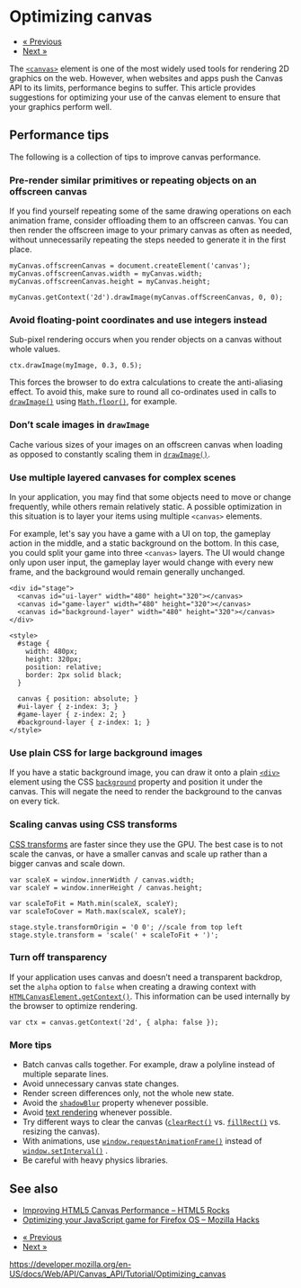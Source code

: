 # Optimizing canvas

- <a href="hit_regions_and_accessibility" class="button minimal">« Previous</a>
- <a href="finale" class="button minimal">Next »</a>

The [`<canvas>`](https://developer.mozilla.org/en-US/docs/Web/HTML/Element/canvas) element is one of the most widely used tools for rendering 2D graphics on the web. However, when websites and apps push the Canvas API to its limits, performance begins to suffer. This article provides suggestions for optimizing your use of the canvas element to ensure that your graphics perform well.

## Performance tips

The following is a collection of tips to improve canvas performance.

### Pre-render similar primitives or repeating objects on an offscreen canvas

If you find yourself repeating some of the same drawing operations on each animation frame, consider offloading them to an offscreen canvas. You can then render the offscreen image to your primary canvas as often as needed, without unnecessarily repeating the steps needed to generate it in the first place.

    myCanvas.offscreenCanvas = document.createElement('canvas');
    myCanvas.offscreenCanvas.width = myCanvas.width;
    myCanvas.offscreenCanvas.height = myCanvas.height;

    myCanvas.getContext('2d').drawImage(myCanvas.offScreenCanvas, 0, 0);

### Avoid floating-point coordinates and use integers instead

Sub-pixel rendering occurs when you render objects on a canvas without whole values.

    ctx.drawImage(myImage, 0.3, 0.5);

This forces the browser to do extra calculations to create the anti-aliasing effect. To avoid this, make sure to round all co-ordinates used in calls to [`drawImage()`](../../canvasrenderingcontext2d/drawimage) using [`Math.floor()`](https://developer.mozilla.org/en-US/docs/Web/JavaScript/Reference/Global_Objects/Math/floor), for example.

### Don’t scale images in `drawImage`

Cache various sizes of your images on an offscreen canvas when loading as opposed to constantly scaling them in [`drawImage()`](../../canvasrenderingcontext2d/drawimage).

### Use multiple layered canvases for complex scenes

In your application, you may find that some objects need to move or change frequently, while others remain relatively static. A possible optimization in this situation is to layer your items using multiple `<canvas>` elements.

For example, let's say you have a game with a UI on top, the gameplay action in the middle, and a static background on the bottom. In this case, you could split your game into three `<canvas>` layers. The UI would change only upon user input, the gameplay layer would change with every new frame, and the background would remain generally unchanged.

    <div id="stage">
      <canvas id="ui-layer" width="480" height="320"></canvas>
      <canvas id="game-layer" width="480" height="320"></canvas>
      <canvas id="background-layer" width="480" height="320"></canvas>
    </div>

    <style>
      #stage {
        width: 480px;
        height: 320px;
        position: relative;
        border: 2px solid black;
      }

      canvas { position: absolute; }
      #ui-layer { z-index: 3; }
      #game-layer { z-index: 2; }
      #background-layer { z-index: 1; }
    </style>

### Use plain CSS for large background images

If you have a static background image, you can draw it onto a plain [`<div>`](https://developer.mozilla.org/en-US/docs/Web/HTML/Element/div) element using the CSS [`background`](https://developer.mozilla.org/en-US/docs/Web/CSS/background) property and position it under the canvas. This will negate the need to render the background to the canvas on every tick.

### Scaling canvas using CSS transforms

[CSS transforms](https://developer.mozilla.org/en-US/docs/Web/CSS/CSS_Transforms/Using_CSS_transforms) are faster since they use the GPU. The best case is to not scale the canvas, or have a smaller canvas and scale up rather than a bigger canvas and scale down.

    var scaleX = window.innerWidth / canvas.width;
    var scaleY = window.innerHeight / canvas.height;

    var scaleToFit = Math.min(scaleX, scaleY);
    var scaleToCover = Math.max(scaleX, scaleY);

    stage.style.transformOrigin = '0 0'; //scale from top left
    stage.style.transform = 'scale(' + scaleToFit + ')';

### Turn off transparency

If your application uses canvas and doesn’t need a transparent backdrop, set the `alpha` option to `false` when creating a drawing context with [`HTMLCanvasElement.getContext()`](../../htmlcanvaselement/getcontext). This information can be used internally by the browser to optimize rendering.

    var ctx = canvas.getContext('2d', { alpha: false });

### More tips

- Batch canvas calls together. For example, draw a polyline instead of multiple separate lines.
- Avoid unnecessary canvas state changes.
- Render screen differences only, not the whole new state.
- Avoid the [`shadowBlur`](../../canvasrenderingcontext2d/shadowblur) property whenever possible.
- Avoid [text rendering](drawing_text) whenever possible.
- Try different ways to clear the canvas ([`clearRect()`](../../canvasrenderingcontext2d/clearrect) vs. [`fillRect()`](../../canvasrenderingcontext2d/fillrect) vs. resizing the canvas).
- With animations, use [`window.requestAnimationFrame()`](../../window/requestanimationframe) instead of [`window.setInterval()`](../../windoworworkerglobalscope/setinterval) .
- Be careful with heavy physics libraries.

## See also

- [Improving HTML5 Canvas Performance – HTML5 Rocks](https://www.html5rocks.com/en/tutorials/canvas/performance/#toc-ref)
- [Optimizing your JavaScript game for Firefox OS – Mozilla Hacks](https://hacks.mozilla.org/2013/05/optimizing-your-javascript-game-for-firefox-os/)

<!-- -->

- <a href="hit_regions_and_accessibility" class="button minimal">« Previous</a>
- <a href="finale" class="button minimal">Next »</a>

<a href="https://developer.mozilla.org/en-US/docs/Web/API/Canvas_API/Tutorial/Optimizing_canvas" class="_attribution-link">https://developer.mozilla.org/en-US/docs/Web/API/Canvas_API/Tutorial/Optimizing_canvas</a>
